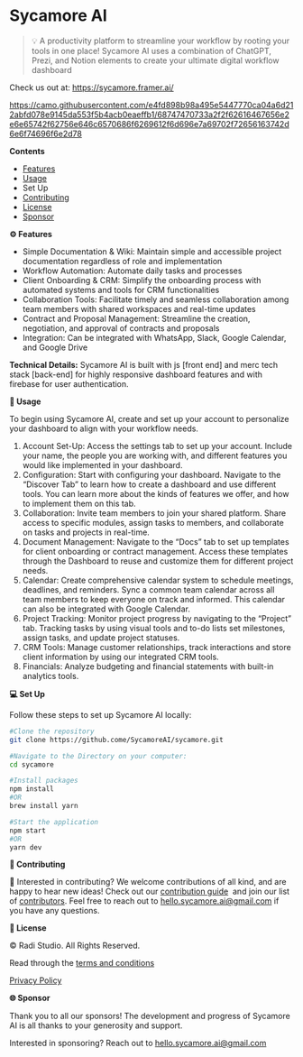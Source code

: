 # Sycamore AI

> 💡 A productivity platform to streamline your workflow by rooting your tools in one place! Sycamore AI uses a combination of ChatGPT, Prezi, and Notion elements to create your ultimate digital workflow dashboard

Check us out at: https://sycamore.framer.ai/
> 

https://camo.githubusercontent.com/e4fd898b98a495e5447770ca04a6d212abfd078e9145da553f5b4acb0eaeffb1/68747470733a2f2f62616467656e2e6e65742f62756e646c6570686f6269612f6d696e7a69702f72656163742d6e6f74696f6e2d78

**Contents**

- [Features](https://github.com/NotionX/react-notion-x#features)
- [Usage](https://github.com/NotionX/react-notion-x#usage)
- Set Up
- [Contributing](https://github.com/NotionX/react-notion-x#contributing)
- [License](https://github.com/NotionX/react-notion-x#license)
- [Sponsor](https://github.com/NotionX/react-notion-x#sponsor)

**⚙️ Features**

- Simple Documentation & Wiki: Maintain simple and accessible project documentation regardless of role and implementation
- Workflow Automation: Automate daily tasks and processes
- Client Onboarding & CRM: Simplify the onboarding process with automated systems and tools for CRM functionalities
- Collaboration Tools: Facilitate timely and seamless collaboration among team members with shared workspaces and real-time updates
- Contract and Proposal Management: Streamline the creation, negotiation, and approval of contracts and proposals
- Integration: Can be integrated with WhatsApp, Slack, Google Calendar, and Google Drive

**Technical Details:** 
Sycamore AI is built with js [front end] and merc tech stack [back-end] for highly responsive dashboard features and with firebase for user authentication.

**📂 Usage**

To begin using Sycamore AI, create and set up your account to personalize your dashboard to align with your workflow needs. 

1. Account Set-Up: Access the settings tab to set up your account. Include your name, the people you are working with, and different features you would like implemented in your dashboard. 
2. Configuration: Start with configuring your dashboard. Navigate to the “Discover Tab” to learn how to create a dashboard and use different tools. You can learn more about the kinds of features we offer, and how to implement them on this tab. 
3. Collaboration: Invite team members to join your shared platform. Share access to specific modules, assign tasks to members, and collaborate on tasks and projects in real-time. 
4. Document Management: Navigate to the “Docs” tab to set up templates for client onboarding or contract management. Access these templates through the Dashboard to reuse and customize them for different project needs. 
5. Calendar: Create comprehensive calendar system to schedule meetings, deadlines, and reminders. Sync a common team calendar across all team members to keep everyone on track and informed. This calendar can also be integrated with Google Calendar. 
6. Project Tracking: Monitor project progress by navigating to the “Project” tab. Tracking tasks by using visual tools and to-do lists set milestones, assign tasks, and update project statuses. 
7. CRM Tools: Manage customer relationships, track interactions and store client information by using our integrated CRM tools. 
8. Financials: Analyze budgeting and financial statements with built-in analytics tools. 

**💻 Set Up**

Follow these steps to set up Sycamore AI locally: 

```bash
#Clone the repository
git clone https://github.come/SycamoreAI/sycamore.git

#Navigate to the Directory on your computer: 
cd sycamore

#Install packages 
npm install
#OR
brew install yarn

#Start the application
npm start
#OR
yarn dev
```

**👥 Contributing**

👋 Interested in contributing? We welcome contributions of all kind, and are happy to hear new ideas! Check out our [contribution guide](https://github.com/NotionX/react-notion-x/blob/master/contributing.md)  and join our list of [contributors](https://github.com/transitive-bullshit/nextjs-notion-starter-kit/graphs/contributors). Feel free to reach out to [hello.sycamore.ai@gmail.com](mailto:hello.sycamore.ai@gmail.com) if you have any questions. 

**📇 License**

© Radi Studio. All Rights Reserved. 

Read through the [terms and conditions](https://sycamore.framer.ai/terms-conditions#terms-conditions)

[Privacy Policy](https://sycamore.framer.ai/terms-conditions#private-policy)

**🌐 Sponsor**

Thank you to all our sponsors! The development and progress of Sycamore AI is all thanks to your generosity and support. 

Interested in sponsoring? Reach out to [hello.sycamore.ai@gmail.com](mailto:hello.sycamore.ai@gmail.com)
